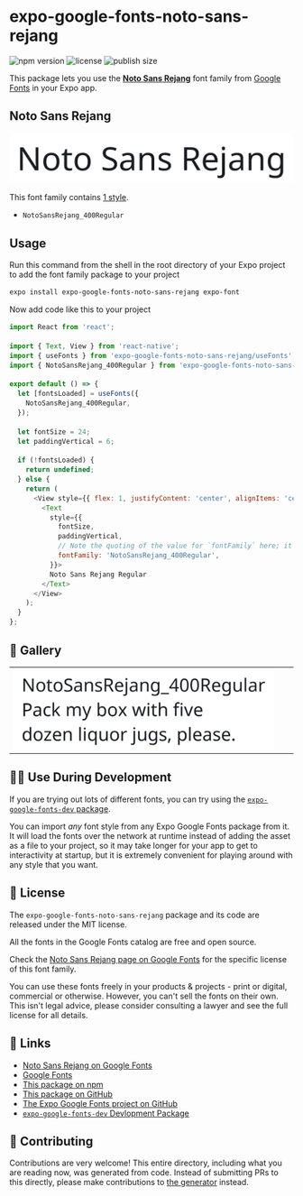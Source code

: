 # expo-google-fonts-noto-sans-rejang

![npm version](https://flat.badgen.net/npm/v/expo-google-fonts-noto-sans-rejang)
![license](https://flat.badgen.net/github/license/expo/google-fonts)
![publish size](https://flat.badgen.net/packagephobia/install/expo-google-fonts-noto-sans-rejang)

This package lets you use the [**Noto Sans Rejang**](https://fonts.google.com/specimen/Noto+Sans+Rejang) font family from [Google Fonts](https://fonts.google.com/) in your Expo app.

## Noto Sans Rejang

![Noto Sans Rejang](./font-family.png)

This font family contains [1 style](#-gallery).

- `NotoSansRejang_400Regular`

## Usage

Run this command from the shell in the root directory of your Expo project to add the font family package to your project
```sh
expo install expo-google-fonts-noto-sans-rejang expo-font
```

Now add code like this to your project
```js
import React from 'react';

import { Text, View } from 'react-native';
import { useFonts } from 'expo-google-fonts-noto-sans-rejang/useFonts';
import { NotoSansRejang_400Regular } from 'expo-google-fonts-noto-sans-rejang/400Regular';

export default () => {
  let [fontsLoaded] = useFonts({
    NotoSansRejang_400Regular,
  });

  let fontSize = 24;
  let paddingVertical = 6;

  if (!fontsLoaded) {
    return undefined;
  } else {
    return (
      <View style={{ flex: 1, justifyContent: 'center', alignItems: 'center' }}>
        <Text
          style={{
            fontSize,
            paddingVertical,
            // Note the quoting of the value for `fontFamily` here; it expects a string!
            fontFamily: 'NotoSansRejang_400Regular',
          }}>
          Noto Sans Rejang Regular
        </Text>
      </View>
    );
  }
};

```

## 🔡 Gallery


||||
|-|-|-|
|![NotoSansRejang_400Regular](.//400Regular/NotoSansRejang_400Regular.ttf.png)||||


## 👩‍💻 Use During Development

If you are trying out lots of different fonts, you can try using the [`expo-google-fonts-dev` package](https://github.com/freeboub/google-fonts/tree/master/font-packages/dev#readme).

You can import *any* font style from any Expo Google Fonts package from it. It will load the fonts
over the network at runtime instead of adding the asset as a file to your project, so it may take longer
for your app to get to interactivity at startup, but it is extremely convenient
for playing around with any style that you want.

## 📖 License

The `expo-google-fonts-noto-sans-rejang` package and its code are released under the MIT license.

All the fonts in the Google Fonts catalog are free and open source.

Check the [Noto Sans Rejang page on Google Fonts](https://fonts.google.com/specimen/Noto+Sans+Rejang) for the specific license of this font family.

You can use these fonts freely in your products & projects - print or digital, commercial or otherwise. However, you can't sell the fonts on their own. This isn't legal advice, please consider consulting a lawyer and see the full license for all details.

## 🔗 Links

- [Noto Sans Rejang on Google Fonts](https://fonts.google.com/specimen/Noto+Sans+Rejang)
- [Google Fonts](https://fonts.google.com/)
- [This package on npm](https://www.npmjs.com/package/expo-google-fonts-noto-sans-rejang)
- [This package on GitHub](https://github.com/freeboub/google-fonts/tree/master/font-packages/noto-sans-rejang)
- [The Expo Google Fonts project on GitHub](https://github.com/freeboub/google-fonts)
- [`expo-google-fonts-dev` Devlopment Package](https://github.com/freeboub/google-fonts/tree/master/font-packages/dev)

## 🤝 Contributing

Contributions are very welcome! This entire directory, including what you are reading now, was generated from code. Instead of submitting PRs to this directly, please make contributions to [the generator](https://github.com/freeboub/google-fonts/tree/master/packages/generator) instead.
